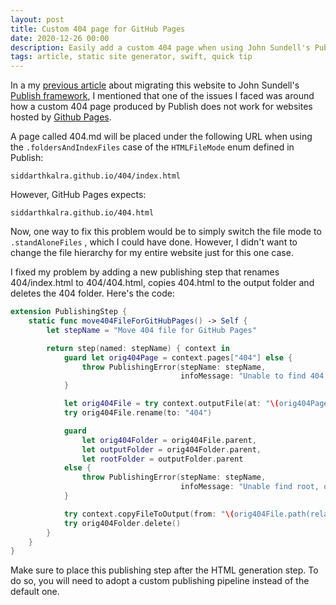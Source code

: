 ```yaml
---
layout: post
title: Custom 404 page for GitHub Pages
date: 2020-12-26 00:00
description: Easily add a custom 404 page when using John Sundell's Publish + GitHub Pages by using a custom publishing step.
tags: article, static site generator, swift, quick tip
---
```


In a my [previous article](/articles/2020-12-20-migrated-to-publish/) about migrating this website to John Sundell's [Publish framework](https://github.com/JohnSundell/Publish), I mentioned that one of the issues I faced was around how a custom 404 page produced by Publish does not work for websites hosted by [Github Pages](https://pages.github.com/).

A page called 404.md will be placed under the following URL when using the `.foldersAndIndexFiles` case of the `HTMLFileMode` enum defined in Publish:

```no-highlight
siddarthkalra.github.io/404/index.html
```

However, GitHub Pages expects:

```no-highlight
siddarthkalra.github.io/404.html
```

Now, one way to fix this problem would be to simply switch the file mode to `.standAloneFiles` , which I could have done. However, I didn't want to change the file hierarchy for my entire website just for this one case.

I fixed my problem by adding a new publishing step that renames 404/index.html to 404/404.html, copies 404.html to the output folder and deletes the 404 folder. Here's the code:

```swift
extension PublishingStep {
    static func move404FileForGitHubPages() -> Self {
        let stepName = "Move 404 file for GitHub Pages"

        return step(named: stepName) { context in
            guard let orig404Page = context.pages["404"] else {
                throw PublishingError(stepName: stepName,
                                      infoMessage: "Unable to find 404 page")
            }

            let orig404File = try context.outputFile(at: "\(orig404Page.path)/index.html")
            try orig404File.rename(to: "404")

            guard
                let orig404Folder = orig404File.parent,
                let outputFolder = orig404Folder.parent,
                let rootFolder = outputFolder.parent
            else {
                throw PublishingError(stepName: stepName,
                                      infoMessage: "Unable find root, output and 404 folders")
            }

            try context.copyFileToOutput(from: "\(orig404File.path(relativeTo: rootFolder))")
            try orig404Folder.delete()
        }
    }
}
```

Make sure to place this publishing step after the HTML generation step. To do so, you will need to adopt a custom publishing pipeline instead of the default one.